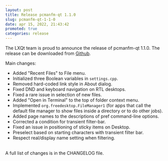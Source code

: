 ```yaml
---
layout: post
title: Release pcmanfm-qt 1.1.0
slug: pcmanfm-qt-1-1-0
date: apr 15, 2022, 21:43:42
promoted: true
categories: release
---
```

The LXQt team is proud to announce the release of pcmanfm-qt 1.1.0.
The release can be downloaded from [Github](https://github.com/lxqt/pcmanfm-qt/releases).

Main changes:

 * Added "Recent Files" to File menu.
 * Initialized three Boolean variables in `settings.cpp`.
 * Removed hard-coded link style in About dialog.
 * Fixed DND and keyboard navigation on RTL desktops.
 * Fixed a rare issue in selection of new files.
 * Added "Open in Terminal" to the top of folder context menu.
 * Implemented `org.freedesktop.FileManager1` (for apps that call the default
 file manager to show files inside a directory or to do other jobs).
 * Added page names to the descriptions of pref command-line options.
 * Corrected a condition for transient filter-bar.
 * Fixed an issue in positioning of sticky items on Desktop.
 * Preselect based on starting characters with transient filter bar.
 * Respect real/display name setting when filtering.

<br/>
A full list of changes is in the CHANGELOG file.
<br/>
